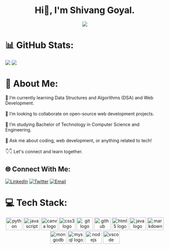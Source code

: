 <h1 align="center">Hi👋, I'm Shivang Goyal.</h1>
<p align="center">
  <a href="https://github.com/DenverCoder1/readme-typing-svg"><img src="https://readme-typing-svg.herokuapp.com?lines=Tech+Enthusiast;Aspiring+Web+Developer;%20Open+Source+Contributor;%20Learning+New+Tech+Stacks&center=true&width=580&height=45"></a>
</p>

# 📊 GitHub Stats:
![](https://github-readme-stats.vercel.app/api?username=shivangforsure&theme=highcontrast&hide_border=false&include_all_commits=true&count_private=true)
![](https://github-readme-stats.vercel.app/api/top-langs/?username=shivangforsure&theme=highcontrast&hide_border=false&include_all_commits=true&count_private=true&layout=compact)

<h1 align="left"> 💫 About Me:</h1>
🔭 I’m currently learning Data Structures and Algorithms (DSA) and Web Development.<br><br>
👯 I’m looking to collaborate on open-source web development projects.<br><br>
🌱 I’m studying Bachelor of Technology in Computer Science and Engineering.<br><br>
💬 Ask me about coding, web development, or anything related to tech!<br><br>
👇👇 Let's connect and learn together.<br>

## 🌐 Connect With Me:
[![LinkedIn](https://img.shields.io/badge/LinkedIn-Connect-blue?style=flat-square&logo=linkedin)](https://www.linkedin.com/in/shivang-goyal-08b660254/)
[![Twitter](https://img.shields.io/badge/Twitter-Follow-1ca0f1?style=flat-square&logo=twitter)](https://twitter.com/shivangforsure)
[![Email](https://img.shields.io/badge/Email-Contact%20Me-red?style=flat-square&logo=gmail)](mailto:shivanggoyal0204@gmail.com)

# 💻 Tech Stack:

<div align="center">
  <img src="https://cdn.jsdelivr.net/gh/devicons/devicon/icons/python/python-original.svg" height="40" width="52" alt="python logo"  />
  <img src="https://cdn.jsdelivr.net/gh/devicons/devicon/icons/javascript/javascript-original.svg" height="40" width="52" alt="javascript logo"  />
  <!--<img src="https://cdn.jsdelivr.net/gh/devicons/devicon/icons/react/react-original.svg" height="40" width="52" alt="react logo"  />-->
  <img src="https://cdn.jsdelivr.net/gh/devicons/devicon/icons/canva/canva-original.svg" height="40" width="52" alt="canva logo"  />
  <img src="https://cdn.jsdelivr.net/gh/devicons/devicon/icons/css3/css3-original.svg" height="40" width="52" alt="css3 logo"  />
  <img src="https://cdn.jsdelivr.net/gh/devicons/devicon/icons/git/git-original.svg" height="40" width="52" alt="git logo"  />
  <img src="https://cdn.jsdelivr.net/gh/devicons/devicon/icons/github/github-original.svg" height="40" width="52" alt="github logo"  />
  <img src="https://cdn.jsdelivr.net/gh/devicons/devicon/icons/html5/html5-original.svg" height="40" width="52" alt="html5 logo"  />
  <img src="https://cdn.jsdelivr.net/gh/devicons/devicon/icons/java/java-original.svg" height="40" width="52" alt="java logo"  />
  <img src="https://cdn.jsdelivr.net/gh/devicons/devicon/icons/markdown/markdown-original.svg" height="40" width="52" alt="markdown logo"  />
  <img src="https://cdn.jsdelivr.net/gh/devicons/devicon/icons/mongodb/mongodb-original.svg" height="40" width="52" alt="mongodb logo"  />
  <img src="https://cdn.jsdelivr.net/gh/devicons/devicon/icons/mysql/mysql-original.svg" height="40" width="52" alt="mysql logo"  />
  <img src="https://cdn.jsdelivr.net/gh/devicons/devicon/icons/nodejs/nodejs-original.svg" height="40" width="52" alt="nodejs logo"  />
  <img src="https://cdn.jsdelivr.net/gh/devicons/devicon/icons/vscode/vscode-original.svg" height="40" width="52" alt="vscode logo"  />
</div>


  


